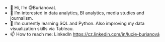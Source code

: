 - 👋 Hi, I’m @BurianovaL
- 👀 I’m interested in data analytics, BI analytics, media studies and journalism.
- 🌱 I’m currently learning SQL and Python. Also improving my data visualization skills via Tableau.
- 📫 How to reach me: LinkedIn https://cz.linkedin.com/in/lucie-burianová 
                      
<!---
BurianovaL/BurianovaL is a ✨ special ✨ repository because its `README.md` (this file) appears on your GitHub profile.
You can click the Preview link to take a look at your changes.
--->
